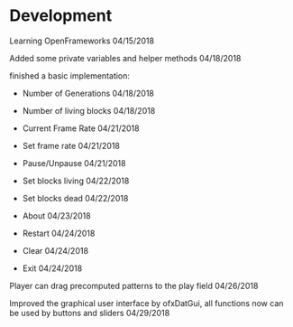 # Development

Learning OpenFrameworks      04/15/2018

Added some private variables and helper methods      04/18/2018

finished a basic implementation:

- Number of Generations      04/18/2018

- Number of living blocks      04/18/2018

- Current Frame Rate      04/21/2018

- Set frame rate      04/21/2018

- Pause/Unpause      04/21/2018

- Set blocks living      04/22/2018

- Set blocks dead      04/22/2018

- About      04/23/2018

- Restart      04/24/2018

- Clear      04/24/2018

- Exit      04/24/2018

Player can drag precomputed patterns to the play field      04/26/2018

Improved the graphical user interface by ofxDatGui, all functions now can be used by buttons and sliders 04/29/2018
